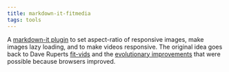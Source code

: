 ```yaml
---
title: markdown-it-fitmedia
tags: tools
---
```

A [markdown-it plugin](https://www.npmjs.com/package/markdown-it-fitmedia) to set aspect-ratio of responsive images, make images lazy loading, and to make videos responsive. The original idea goes back to Dave Ruperts [fit-vids](http://fitvidsjs.com) and the [evolutionary improvements](https://daverupert.com/2023/10/fitvids-has-a-web-component-now/) that were possible because browsers improved.

